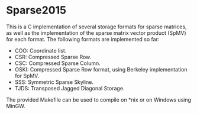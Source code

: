 # Sparse2015

This is a C implementation of several storage formats for sparse matrices, as well as the implementation of the sparse matrix vector product (SpMV) for each format. The following formats are implemented so far:

- COO: Coordinate list.
- CSR: Compressed Sparse Row.
- CSC: Compressed Sparse Column.
- OSKI: Compressed Sparse Row format, using Berkeley implementation for SpMV.
- SSS: Symmetric Sparse Skyline.
- TJDS: Transposed Jagged Diagonal Storage.

The provided Makefile can be used to compile on *nix or on Windows using MinGW.

